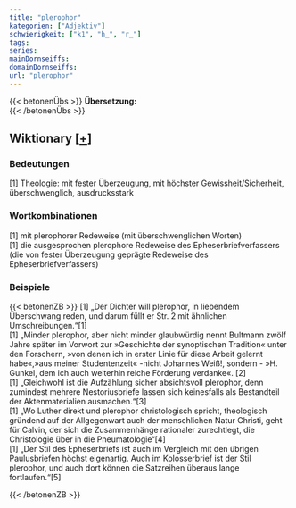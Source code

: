 ```yaml
---
title: "plerophor"
kategorien: ["Adjektiv"]
schwierigkeit: ["k1", "h_", "r_"]
tags:
series:
mainDornseiffs:
domainDornseiffs:
url: "plerophor"
---
```


{{< betonenÜbs >}}
**Übersetzung:**  
{{< /betonenÜbs >}}

## Wiktionary [[+](https://de.wiktionary.org/wiki/plerophor)]

### Bedeutungen
[1] Theologie: mit fester Überzeugung, mit höchster Gewissheit/Sicherheit, überschwenglich, ausdrucksstark  

### Wortkombinationen
[1] mit plerophorer Redeweise (mit überschwenglichen Worten)  
[1] die ausgesprochen plerophore Redeweise des Epheserbriefverfassers (die von fester Überzeugung geprägte Redeweise des Epheserbriefverfassers)  

### Beispiele
{{< betonenZB >}}
[1] „Der Dichter will plerophor, in liebendem Überschwang reden, und darum füllt er Str. 2 mit ähnlichen Umschreibungen.“[1]  
[1] „Minder plerophor, aber nicht minder glaubwürdig nennt Bultmann zwölf Jahre später im Vorwort zur »Geschichte der synoptischen Tradition« unter den Forschern, »von denen ich in erster Linie für diese Arbeit gelernt habe«,»aus meiner Studentenzeit« -nicht Johannes Weiß!, sondern - »H. Gunkel, dem ich auch weiterhin reiche Förderung verdanke«. [2]  
[1] „Gleichwohl ist die Aufzählung sicher absichtsvoll plerophor, denn zumindest mehrere Nestoriusbriefe lassen sich keinesfalls als Bestandteil der Aktenmaterialien ausmachen.“[3]  
[1] „Wo Luther direkt und plerophor christologisch spricht, theologisch gründend auf der Allgegenwart auch der menschlichen Natur Christi, geht für Calvin, der sich die Zusammenhänge rationaler zurechtlegt, die Christologie über in die Pneumatologie“[4]  
[1] „Der Stil des Epheserbriefs ist auch im Vergleich mit den übrigen Paulusbriefen höchst eigenartig. Auch im Kolosserbrief ist der Stil plerophor, und auch dort können die Satzreihen überaus lange fortlaufen.“[5]  

{{< /betonenZB >}}

